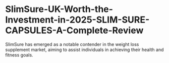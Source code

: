 # SlimSure-UK-Worth-the-Investment-in-2025-SLIM-SURE-CAPSULES-A-Complete-Review
SlimSure has emerged as a notable contender in the weight loss supplement market, aiming to assist individuals in achieving their health and fitness goals. 
